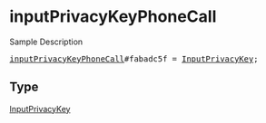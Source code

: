 # inputPrivacyKeyPhoneCall

Sample Description

<pre>
<a href="../constructor/inputPrivacyKeyPhoneCall.md">inputPrivacyKeyPhoneCall</a>#fabadc5f = <a href="../type/InputPrivacyKey.md">InputPrivacyKey</a>;</pre>

## Type

<a href="../type/InputPrivacyKey.md">InputPrivacyKey</a>

